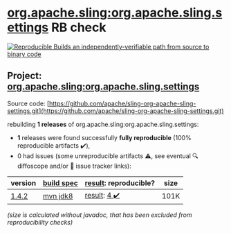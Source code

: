 [org.apache.sling:org.apache.sling.settings](https://central.sonatype.com/artifact/org.apache.sling/org.apache.sling.settings/versions) RB check
=======

[![Reproducible Builds](https://reproducible-builds.org/images/logos/rb.svg) an independently-verifiable path from source to binary code](https://reproducible-builds.org/)

## Project: [org.apache.sling:org.apache.sling.settings](https://central.sonatype.com/artifact/org.apache.sling/org.apache.sling.settings/versions)

Source code: [https://github.com/apache/sling-org-apache-sling-settings.git](https://github.com/apache/sling-org-apache-sling-settings.git)

rebuilding **1 releases** of org.apache.sling:org.apache.sling.settings:
- **1** releases were found successfully **fully reproducible** (100% reproducible artifacts :heavy_check_mark:),
- 0 had issues (some unreproducible artifacts :warning:, see eventual :mag: diffoscope and/or :memo: issue tracker links):

| version | [build spec](/BUILDSPEC.md) | [result](https://reproducible-builds.org/docs/jvm/): reproducible? | size |
| -- | --------- | ------ | -- |
| [1.4.2](https://central.sonatype.com/artifact/org.apache.sling/org.apache.sling.settings/1.4.2/pom) | [mvn jdk8](org.apache.sling.settings-1.4.2.buildspec) | [result](org.apache.sling.settings-1.4.2.buildinfo): [4 :heavy_check_mark: ](org.apache.sling.settings-1.4.2.buildcompare) | 101K |

<i>(size is calculated without javadoc, that has been excluded from reproducibility checks)</i>
